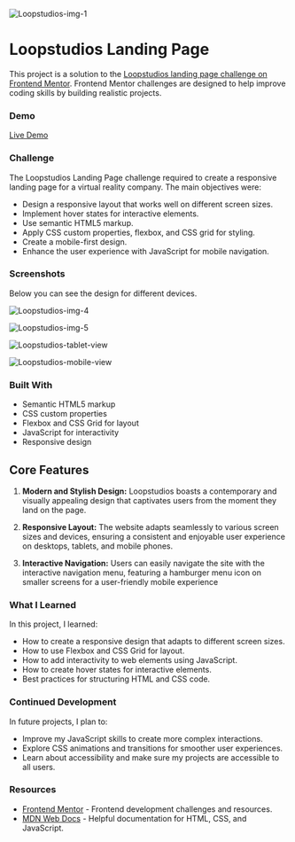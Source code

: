 ![Loopstudios-img-1](https://github.com/Sab-Mos/Loopstudios-landing-page/assets/131381168/5d29810d-2d76-4461-b109-bf3dfd5e15c3)

# Loopstudios Landing Page

This project is a solution to the [Loopstudios landing page challenge on Frontend Mentor](https://www.frontendmentor.io/challenges/loopstudios-landing-page-N88J5Onjw). Frontend Mentor challenges are designed to help improve coding skills by building realistic projects.

### Demo
[Live Demo](https://your-live-site-url.com)

### Challenge

The Loopstudios Landing Page challenge required to create a responsive landing page for a virtual reality company. The main objectives were:

- Design a responsive layout that works well on different screen sizes.
- Implement hover states for interactive elements.
- Use semantic HTML5 markup.
- Apply CSS custom properties, flexbox, and CSS grid for styling.
- Create a mobile-first design.
- Enhance the user experience with JavaScript for mobile navigation.

### Screenshots

Below you can see the design for different devices.

![Loopstudios-img-4](https://github.com/Sab-Mos/Loopstudios-landing-page/assets/131381168/6e16426d-bc6c-4731-800a-9e7b5dd0a277)

![Loopstudios-img-5](https://github.com/Sab-Mos/Loopstudios-landing-page/assets/131381168/69015817-1e98-45d0-bdd1-5928d70c5fba)

![Loopstudios-tablet-view](https://github.com/Sab-Mos/Loopstudios-landing-page/assets/131381168/f6f76f5e-f154-4ddd-b37e-f033cf60d4d6)

![Loopstudios-mobile-view](https://github.com/Sab-Mos/Loopstudios-landing-page/assets/131381168/edd68b2b-ac8e-40f4-8fe4-3c4f8783166d)





### Built With

- Semantic HTML5 markup
- CSS custom properties
- Flexbox and CSS Grid for layout
- JavaScript for interactivity
- Responsive design

## Core Features

1. **Modern and Stylish Design:** Loopstudios boasts a contemporary and visually appealing design that captivates users from the moment they land on the page.

2. **Responsive Layout:** The website adapts seamlessly to various screen sizes and devices, ensuring a consistent and enjoyable user experience on desktops, tablets, and mobile phones.

3. **Interactive Navigation:** Users can easily navigate the site with the interactive navigation menu, featuring a hamburger menu icon on smaller screens for a user-friendly mobile experience

### What I Learned

In this project, I learned:

- How to create a responsive design that adapts to different screen sizes.
- How to use Flexbox and CSS Grid for layout.
- How to add interactivity to web elements using JavaScript.
- How to create hover states for interactive elements.
- Best practices for structuring HTML and CSS code.

### Continued Development

In future projects, I plan to:

- Improve my JavaScript skills to create more complex interactions.
- Explore CSS animations and transitions for smoother user experiences.
- Learn about accessibility and make sure my projects are accessible to all users.

### Resources

- [Frontend Mentor](https://www.frontendmentor.io) - Frontend development challenges and resources.
- [MDN Web Docs](https://developer.mozilla.org) - Helpful documentation for HTML, CSS, and JavaScript.
